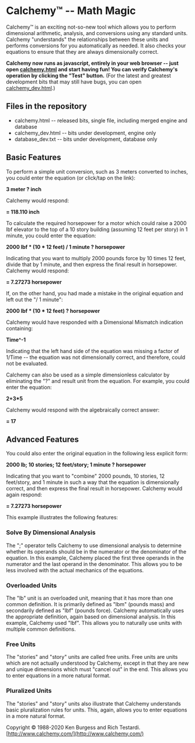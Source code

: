 Calchemy™ -- Math Magic
=======================

Calchemy™ is an exciting not-so-new tool which allows you to perform dimensional arithmetic, analysis, and conversions using any standard units. Calchemy "understands" the relationships between these units and performs conversions for you automatically as needed. It also checks your equations to ensure that they are always dimensionally correct.

**Calchemy now runs as javascript, entirely in your web browser -- just open [calchemy.html](https://rtestardi.github.io/calchemy/calchemy.html) and start having fun!  You can verify Calchemy's operation by clicking the "Test" button.**  (For the latest and greatest development bits that may still have bugs, you can open [calchemy_dev.html](https://rtestardi.github.io/calchemy/calchemy_dev.html).)

## Files in the repository

* calchemy.html -- released bits, single file, including merged engine and database
* calchemy_dev.html -- bits under development, engine only
* database_dev.txt -- bits under development, database only

## Basic Features

To perform a simple unit conversion, such as 3 meters converted to inches, you could enter the equation (or click/tap on the link):

**3 meter ? inch**

Calchemy would respond:

**= 118.110 inch**

To calculate the required horsepower for a motor which could raise a 2000 lbf elevator to the top of a 10 story building (assuming 12 feet per story) in 1 minute, you could enter the equation:

**2000 lbf * (10 * 12 feet) / 1 minute ? horsepower**

Indicating that you want to multiply 2000 pounds force by 10 times 12 feet, divide that by 1 minute, and then express the final result in horsepower. Calchemy would respond:

**= 7.27273 horsepower**

If, on the other hand, you had made a mistake in the original equation and left out the "/ 1 minute":

**2000 lbf * (10 * 12 feet) ? horsepower**

Calchemy would have responded with a Dimensional Mismatch indication containing:

**Time^-1**

Indicating that the left hand side of the equation was missing a factor of 1/Time -- the equation was not dimensionally correct, and therefore, could not be evaluated.

Calchemy can also be used as a simple dimensionless calculator by eliminating the "?" and result unit from the equation. For example, you could enter the equation:

**2+3*5**

Calchemy would respond with the algebraically correct answer:

**= 17**

## Advanced Features

You could also enter the original equation in the following less explicit form:

**2000 lb; 10 stories; 12 feet/story; 1 minute ? horsepower**

Indicating that you want to "combine" 2000 pounds, 10 stories, 12 feet/story, and 1 minute in such a way that the equation is dimensionally correct, and then express the final result in horsepower. Calchemy would again respond:

**= 7.27273 horsepower**

This example illustrates the following features:

### Solve By Dimensional Analysis
The ";" operator tells Calchemy to use dimensional analysis to determine whether its operands should be in the numerator or the denominator of the equation. In this example, Calchemy placed the first three operands in the numerator and the last operand in the denominator. This allows you to be less involved with the actual mechanics of the equations.

### Overloaded Units
The "lb" unit is an overloaded unit, meaning that it has more than one common definition. It is primarily defined as "lbm" (pounds mass) and secondarily defined as "lbf" (pounds force). Calchemy automatically uses the appropriate definition, again based on dimensional analysis. In this example, Calchemy used "lbf". This allows you to naturally use units with multiple common definitions.

### Free Units
The "stories" and "story" units are called free units. Free units are units which are not actually understood by Calchemy, except in that they are new and unique dimensions which must "cancel out" in the end. This allows you to enter equations in a more natural format.

### Pluralized Units
The "stories" and "story" units also illustrate that Calchemy understands basic pluralization rules for units. This, again, allows you to enter equations in a more natural format.

Copyright © 1988-2020 Ken Burgess and Rich Testardi.  [http://www.calchemy.com/](http://www.calchemy.com/)
